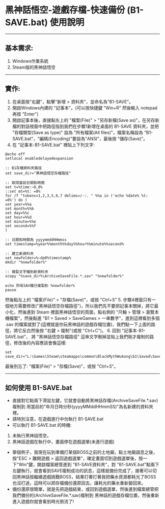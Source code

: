 # 黑神話悟空-遊戲存檔-快速備份 (B1-SAVE.bat) 使用說明

-----

## 基本需求:
1. Windows作業系統
2. Steam版的黑神話悟空

-----

## 實作:
1. 在桌面按"右鍵"，點擊"新增 > 資料夾"，並命名為"B1-SAVE"。
2. 開啟Windows內建的 "記事本"。(可以按快捷鍵 "Win+R" 然後輸入 notepad 再按 "Enter")
3. 開啟記事本後，直接點左上的 "檔案(File)" > "另存新檔(Save as)"，在另存新檔的對話視窗中把路徑指到我們在步驟1新增在桌面的 B1-SAVE 資料夾，並把 "存檔類型(Save as type)" 設為 "所有檔案(All files)"，檔案名稱設為 "B1-SAVE.bat"，"編碼(Encoding)"要設為"ANSI"，最後按 "儲存(Save)"。
4. 在 "記事本-B1-SAVE.bat" 裡貼上下列文字:
```
@echo off
setlocal enabledelayedexpansion

:: B1存檔資料夾路徑
set save_dir="黑神話悟空存檔路徑"

:: 取得當前日期和時間
set t=%time:~0,8%
::set mt=%t: =0%
for /f "tokens=1,2,3,5,6,7 delims=/-:. " %%a in ('echo %date% %t: =0%') do (
set year=%%a
set month=%%b
set day=%%c
set hour=%%d
set minute=%%e
set second=%%f
)

:: 日期和時間為 yyyymmddHHmmss
set timestamp=%year%%month%%day%%hour%%minute%%second%

:: 建立新資料夾
set newfolder=%~dp0%timestamp%
mkdir "%newfolder%"

:: 複製文字檔到新資料夾
xcopy "%save_dir%\ArchiveSaveFile.*.sav" "%newfolder%"

echo 所有SAV檔已複製到 %newfolder%
pause
```
然後點左上的 "檔案(File)" > "存檔(Save)"，或按 "Ctrl+S"
5. 步驟4裡面只有一個地方需要修改("黑神話悟空存檔路徑")，所以我們先不要把記事本關掉，將它最小化，然後進到 Steam 裡面黑神話悟空的頁面，點右側的 "尺輪 > 管理 > 瀏覽本機檔案"，然後點進 "B1 > Saved > SaveGames > 一串數字"，進到這裡看到多個 .sav 的檔案就對了(這裡就是你玩黑神話的遊戲存檔位置)，我們點一下上面的路徑，將它反白然後按 "右鍵 > 複制"(或按 "Ctrl+C")。
6. 回到 "記事本-B1-SAVE.bat"， 將 "黑神話悟空存檔路徑" 這串文字刪掉並貼上我們剛才複制的路徑，修改後的內容應該會像這樣:
```
set save_dir="L:\Games\Steam\steamapps\common\BlackMythWukong\b1\Saved\SaveGames\12345678987654321"
```
最後別忘了: "檔案(File)" > "存檔(Save)"，或按 "Ctrl+S"。

-----

## 如何使用 B1-SAVE.bat
* 直接對它點兩下滑鼠左鍵，它就會自動將黑神話存檔(ArchiveSaveFile.*.sav)複制到 用當前的"年月日時分秒(yyyyMMddHHmmSS)"為名新建的資料夾裡。
* 請特別注意，在遊戲進行中勿執行 B1-SAVE.bat
* 可以執行 B1-SAVE.bat 的時機:
1. 未執行黑神話悟空。
2. 黑神話遊戲在執行中，畫面停在遊戲選單(未進行遊戲)
* 舉個例子，我現在玩到準備打某個BOSS之前的土地廟，點土地廟調息之後，按"ESC > 離開遊戲 > 返回遊戲選單"，確定畫面切到遊戲選單後，按一下"Win"鍵，開啟檔案總管進到 "B1-SAVE資料夾"，對 "B1-SAVE.bat"點兩下左鍵執行，就會看到SAVE複制成功的訊息，這樣就備份完成了，接著可以切回黑神話按繼續遊戲挑戰BOSS，結果打著打著我把藥水資源都耗光了BOSS也沒打過，這時可以把存檔備份還原回去，讓耗光的藥水重新變回來。
* 備份還原很簡單，就是先把遊戲結束，或回到遊戲選單，然後進到檔案總管把我們備份的(ArchiveSaveFile.*.sav)複制到 黑神話的遊戲存檔位置，然後重新進入遊戲你就會看到時光倒流了!
